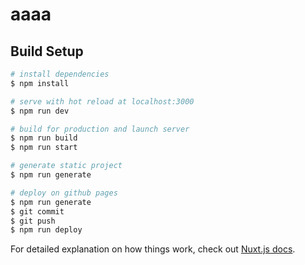 # aaaa

## Build Setup

```bash
# install dependencies
$ npm install

# serve with hot reload at localhost:3000
$ npm run dev

# build for production and launch server
$ npm run build
$ npm run start

# generate static project
$ npm run generate

# deploy on github pages
$ npm run generate
$ git commit
$ git push
$ npm run deploy
```

For detailed explanation on how things work, check out [Nuxt.js docs](https://nuxtjs.org).
